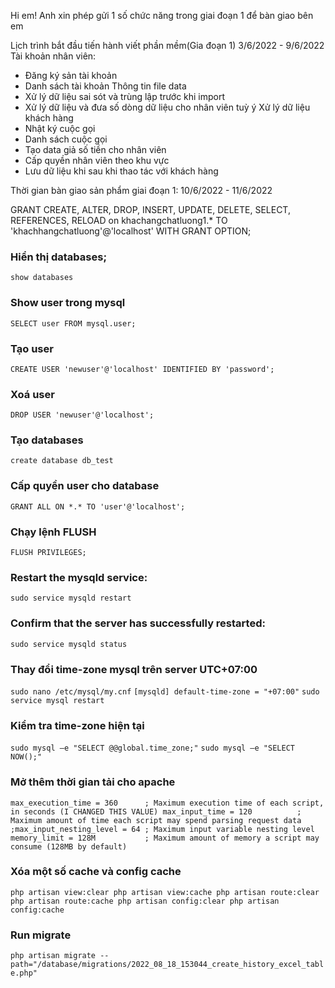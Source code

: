 
Hi em!
Anh xin phép gửi 1 số chức năng trong giai đoạn 1 để bàn giao bên em 

Lịch trình bắt đầu tiến hành viết phần mềm(Gia đoạn 1) 3/6/2022 - 9/6/2022
Tài khoản nhân viên:
- Đăng ký sản tài khoản
- Danh sách tài khoản
Thông tin file data
- Xử lý dữ liệu sai sót và trùng lập trước khi import
- Xử lý dữ liệu và đưa số dòng dữ liệu cho nhân viên tuỳ ý
Xử lý dữ liệu khách hàng
- Nhật ký cuộc gọi
- Danh sách cuộc gọi
- Tạo data giả số tiền cho  nhân viên
- Cấp quyền nhân viên theo khu vực
- Lưu dữ liệu khi sau khi thao tác với khách hàng

Thời gian bàn giao sản phẩm giai đoạn 1: 10/6/2022 - 11/6/2022

GRANT CREATE, ALTER, DROP, INSERT, UPDATE, DELETE, SELECT, REFERENCES, RELOAD on khachangchatluong1.* TO 'khachhangchatluong'@'localhost' WITH GRANT OPTION;

### Hiển thị databases;
`show databases`

### Show user trong mysql
`SELECT user FROM mysql.user;`

### Tạo user
`CREATE USER 'newuser'@'localhost' IDENTIFIED BY 'password';`
### Xoá user
`DROP USER 'newuser'@'localhost';`

### Tạo databases
`create database db_test`

### Cấp quyền user cho database
`GRANT ALL ON *.* TO 'user'@'localhost';`

### Chạy lệnh FLUSH 
`FLUSH PRIVILEGES;`

### Restart the mysqld service:
`sudo service mysqld restart`

### Confirm that the server has successfully restarted:
`sudo service mysqld status`

### Thay đổi time-zone mysql trên server UTC+07:00
`sudo nano /etc/mysql/my.cnf`
`[mysqld]
default-time-zone = "+07:00"`
`sudo service mysql restart`

### Kiểm tra time-zone hiện tại
`sudo mysql –e "SELECT @@global.time_zone;"`
`sudo mysql –e "SELECT NOW();"`


### Mở thêm thời gian tải cho apache
`max_execution_time = 360      ; Maximum execution time of each script, in seconds (I CHANGED THIS VALUE)
max_input_time = 120          ; Maximum amount of time each script may spend parsing request data
;max_input_nesting_level = 64 ; Maximum input variable nesting level
memory_limit = 128M           ; Maximum amount of memory a script may consume (128MB by default)
`

### Xóa một số cache và config cache
`php artisan view:clear
php artisan view:cache
php artisan route:clear
php artisan route:cache
php artisan config:clear
php artisan config:cache`

### Run migrate
`php artisan migrate --path="/database/migrations/2022_08_18_153044_create_history_excel_table.php"`
